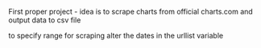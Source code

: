 First proper project - idea is to scrape charts from official charts.com and output data to csv file

to specify range for scraping alter the dates in the urllist variable

